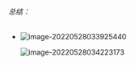 ###### 总结：

- ![image-20220528033925440](http://1.15.139.112:5000/static/typoraFigureBed/image-20220528033925440.png)

  ![image-20220528034223173](http://1.15.139.112:5000/static/typoraFigureBed/image-20220528034223173.png)